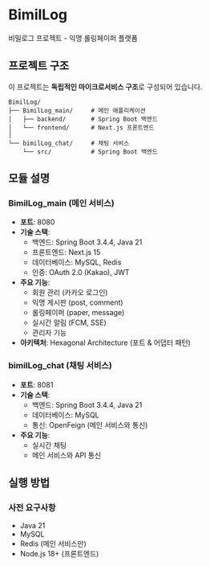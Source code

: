 # BimilLog

비밀로그 프로젝트 - 익명 롤링페이퍼 플랫폼

## 프로젝트 구조

이 프로젝트는 **독립적인 마이크로서비스 구조**로 구성되어 있습니다.

```
BimilLog/
├── BimilLog_main/     # 메인 애플리케이션
│   ├── backend/       # Spring Boot 백엔드
│   └── frontend/      # Next.js 프론트엔드
│
└── bimilLog_chat/     # 채팅 서비스
    └── src/           # Spring Boot 백엔드
```

## 모듈 설명

### BimilLog_main (메인 서비스)
- **포트**: 8080
- **기술 스택**:
  - 백엔드: Spring Boot 3.4.4, Java 21
  - 프론트엔드: Next.js 15
  - 데이터베이스: MySQL, Redis
  - 인증: OAuth 2.0 (Kakao), JWT
- **주요 기능**:
  - 회원 관리 (카카오 로그인)
  - 익명 게시판 (post, comment)
  - 롤링페이퍼 (paper, message)
  - 실시간 알림 (FCM, SSE)
  - 관리자 기능
- **아키텍처**: Hexagonal Architecture (포트 & 어댑터 패턴)

### bimilLog_chat (채팅 서비스)
- **포트**: 8081
- **기술 스택**:
  - 백엔드: Spring Boot 3.4.4, Java 21
  - 데이터베이스: MySQL
  - 통신: OpenFeign (메인 서비스와 통신)
- **주요 기능**:
  - 실시간 채팅
  - 메인 서비스와 API 통신

## 실행 방법

### 사전 요구사항
- Java 21
- MySQL
- Redis (메인 서비스만)
- Node.js 18+ (프론트엔드)